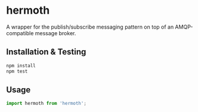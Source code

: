  # hermoth
 
 A wrapper for the publish/subscribe messaging pattern on top of an AMQP-compatible message broker.
 
 ## Installation & Testing
 
  ```sh
  npm install
  npm test
  ```
  
  ## Usage
  
  ```javascript
  import hermoth from 'hermoth';
  ```